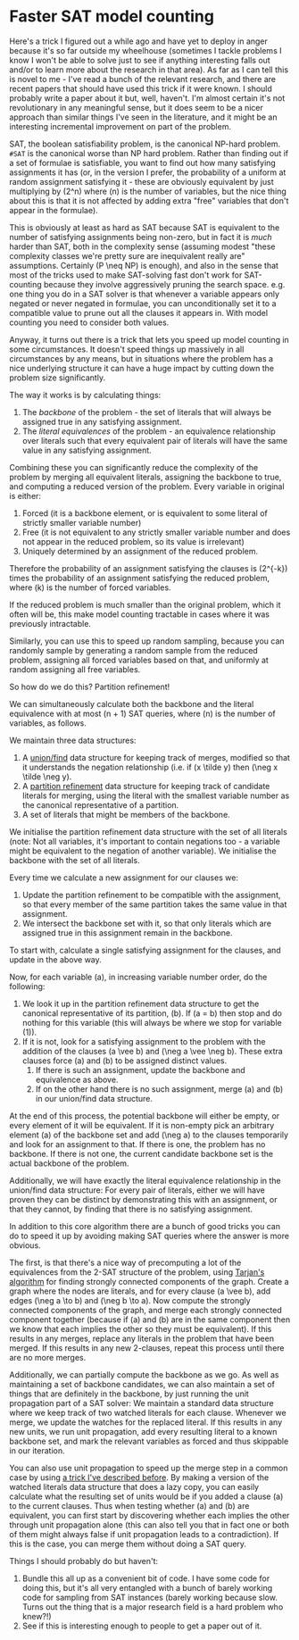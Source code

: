 # Faster SAT model counting

Here's a trick I figured out a while ago and have yet to deploy in anger because it's so far outside my wheelhouse (sometimes I tackle problems I know I won't be able to solve just to see if anything interesting falls out and/or to learn more about the research in that area).
As far as I can tell this is novel to me - I've read a bunch of the relevant research, and there are recent papers that should have used this trick if it were known.
I should probably write a paper about it but, well, haven't. I'm almost certain it's not revolutionary in any meaningful sense,
but it does seem to be a nicer approach than similar things I've seen in the literature,
and it might be an interesting incremental improvement on part of the problem.

SAT, the boolean satisfiability problem, is the canonical NP-hard problem. `#SAT` is the canonical worse than NP hard problem.
Rather than finding out if a set of formulae is satisfiable, you want to find out how many satisfying assignments it has (or, in the version I prefer, the probability of a uniform at random assignment satisfying it - these are obviously equivalent by just multiplying by \(2^n\) where \(n\) is the number of variables, but the nice thing about this is that it is not affected by adding extra "free" variables that don't appear in the formulae).

This is obviously at least as hard as SAT because SAT is equivalent to the number of satisfying assignments being non-zero,
but in fact it is *much* harder than SAT,
both in the complexity sense (assuming modest "these complexity classes we're pretty sure are inequivalent really are" assumptions. Certainly \(P \neq NP\) is enough),
and also in the sense that most of the tricks used to make SAT-solving fast don't work for SAT-counting because they involve aggressively pruning the search space.
e.g. one thing you do in a SAT solver is that whenever a variable appears only negated or never negated in formulae, you can unconditionally set it to a compatible value to prune out all the clauses it appears in.
With model counting you need to consider both values.

Anyway, it turns out there is a trick that lets you speed up model counting in some circumstances.
It doesn't speed things up massively in all circumstances by any means,
but in situations where the problem has a nice underlying structure it can have a huge impact by cutting down the problem size significantly.

The way it works is by calculating things:

1. The *backbone* of the problem - the set of literals that will always be assigned true in any satisfying assignment.
2. The *literal equivalences* of the problem - an equivalence relationship over literals such that every equivalent pair of literals will have the same value in any satisfying assignment.


Combining these you can significantly reduce the complexity of the problem by merging all equivalent literals, assigning the backbone to true,
and computing a reduced version of the problem.
Every variable in original is either:

1. Forced (it is a backbone element, or is equivalent to some literal of strictly smaller variable number)
2. Free (it is not equivalent to any strictly smaller variable number and does not appear in the reduced problem, so its value is irrelevant)
3. Uniquely determined by an assignment of the reduced problem.

Therefore the probability of an assignment satisfying the clauses is \(2^{-k}\) times the probability of an assignment satisfying the reduced problem,
where \(k\) is the number of forced variables.

If the reduced problem is much smaller than the original problem, which it often will be,
this make model counting tractable in cases where it was previously intractable.

Similarly, you can use this to speed up random sampling, because you can randomly sample by generating a random sample from the reduced problem,
assigning all forced variables based on that, and uniformly at random assigning all free variables.

So how do we do this? Partition refinement!

We can simultaneously calculate both the backbone and the literal equivalence with at most \(n + 1\) SAT queries, where \(n\) is the number of variables,
as follows.

We maintain three data structures:

1. A [union/find](https://en.wikipedia.org/wiki/Disjoint-set_data_structure) data structure for keeping track of merges, modified so that it understands the negation relationship (i.e. if \(x \tilde y\) then \(\neg x \tilde \neg y\).
2. A [partition refinement](https://en.wikipedia.org/wiki/Partition_refinement) data structure for keeping track of candidate literals for merging, using the literal with the smallest variable number as the canonical representative of a partition.
3. A set of literals that might be members of the backbone.

We initialise the partition refinement data structure with the set of all literals (note: Not all variables, it's important to contain negations too - a variable might be equivalent to the negation of another variable).
We initialise the backbone with the set of all literals.

Every time we calculate a new assignment for our clauses we:

1. Update the partition refinement to be compatible with the assignment, so that every member of the same partition takes the same value in that assignment.
2. We intersect the backbone set with it, so that only literals which are assigned true in this assignment remain in the backbone.


To start with, calculate a single satisfying assignment for the clauses, and update in the above way.

Now, for each variable \(a\), in increasing variable number order, do the following:

1. We look it up in the partition refinement data structure to get the canonical representative of its partition, \(b\). If \(a = b\) then  stop and do nothing for this variable (this will always be where we stop for variable \(1\)).
2. If it is not, look for a satisfying assignment to the problem with the addition of the clauses \(a \vee b\) and \(\neg a \vee \neg b\). These extra clauses force \(a\) and \(b\) to be assigned distinct values.
    1. If there is such an assignment, update the backbone and equivalence as above.
    2. If on the other hand there is no such assignment, merge \(a\) and \(b\) in our union/find data structure.


At the end of this process, the potential backbone will either be empty, or every element of it will be equivalent.
If it is non-empty pick an arbitrary element \(a\) of the backbone set and add \(\neg a\) to the clauses temporarily and look for an assignment to that.
If there is one, the problem has no backbone.
If there is not one, the current candidate backbone set is the actual backbone of the problem.

Additionally, we will have exactly the literal equivalence relationship in the union/find data structure:
For every pair of literals, either we will have proven they can be distinct by demonstrating this with an assignment,
or that they cannot, by finding that there is no satisfying assignment.

In addition to this core algorithm there are a bunch of good tricks you can do to speed it up by avoiding making SAT queries where the answer is more obvious.

The first, is that there's a nice way of precomputing a lot of the equivalences from the 2-SAT structure of the problem,
using [Tarjan's algorithm](https://en.wikipedia.org/wiki/Tarjan%27s_strongly_connected_components_algorithm) for finding strongly connected components of the graph.
Create a graph where the nodes are literals, and for every clause \(a \vee b\), add edges \(\neg a \to b\) and \(\neg b \to a\).
Now compute the strongly connected components of the graph,
and merge each strongly connected component together (because if \(a\) and \(b\) are in the same component then we know that each implies the other so they must be equivalent).
If this results in any merges, replace any literals in the problem that have been merged. If this results in any new 2-clauses, repeat this process until there are no more merges.

Additionally, we can partially compute the backbone as we go.
As well as maintaining a set of backbone candidates,
we can also maintain a set of things that are definitely in the backbone,
by just running the unit propagation part of a SAT solver:
We maintain a standard data structure where we keep track of two watched literals for each clause.
Whenever we merge, we update the watches for the replaced literal.
If this results in any new units, we run unit propagation,
add every resulting literal to a known backbone set,
and mark the relevant variables as forced and thus skippable in our iteration.

You can also use unit propagation to speed up the merge step in a common case by using [a trick I've described before](https://notebook.drmaciver.com/posts/2019-07-03-09:50.html).
By making a version of the watched literals data structure that does a lazy copy,
you can easily calculate what the resulting set of units would be if you added a clause \(a\) to the current clauses.
Thus when testing whether \(a\) and \(b\) are equivalent, you can first start by discovering whether each implies the other through unit propagation alone (this can also tell you that in fact one or both of them might always false if unit propagation leads to a contradiction).
If this is the case, you can merge them without doing a SAT query.

Things I should probably do but haven't:

1. Bundle this all up as a convenient bit of code. I have some code for doing this, but it's all very entangled with a bunch of barely working code for sampling from SAT instances (barely working because slow. Turns out the thing that is a major research field is a hard problem who knew?!)
2. See if this is interesting enough to people to get a paper out of it.
